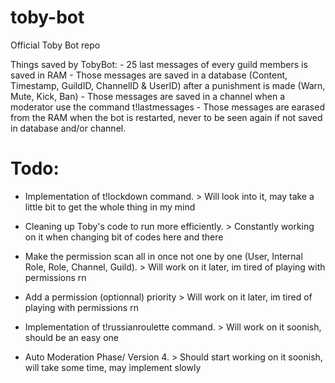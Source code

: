 # toby-bot
Official Toby Bot repo

Things saved by TobyBot:
    - 25 last messages of every guild members is saved in RAM
    - Those messages are saved in a database (Content, Timestamp, GuildID, ChannelID & UserID) after a punishment is made (Warn, Mute, Kick, Ban)
    - Those messages are saved in a channel when a moderator use the command t!lastmessages
    - Those messages are earased from the RAM when the bot is restarted, never to be seen again if not saved in database and/or channel.

# Todo:
- Implementation of t!lockdown command. > Will look into it, may take a little bit to get the whole thing in my mind

- Cleaning up Toby's code to run more efficiently. > Constantly working on it when changing bit of codes here and there

- Make the permission scan all in once not one by one (User, Internal Role, Role, Channel, Guild). > Will work on it later, im tired of playing with permissions rn

- Add a permission (optionnal) priority > Will work on it later, im tired of playing with permissions rn

- Implementation of t!russianroulette command. > Will work on it soonish, should be an easy one
                
- Auto Moderation Phase/ Version 4. > Should start working on it soonish, will take some time, may implement slowly
